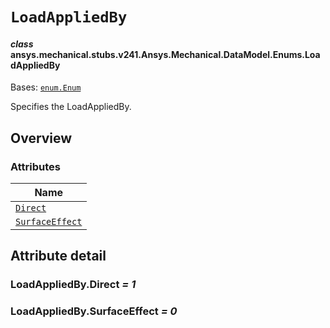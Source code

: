 # `LoadAppliedBy`



#### *class* ansys.mechanical.stubs.v241.Ansys.Mechanical.DataModel.Enums.LoadAppliedBy

Bases: [`enum.Enum`](https://docs.python.org/3/library/enum.html#enum.Enum)

Specifies the LoadAppliedBy.

<!-- !! processed by numpydoc !! -->

<a id="overview"></a>

## Overview

### Attributes

| Name |
| ---------------------------------------------------------------------------------------------------------------------- |
| [`Direct`](../../../../../v242/Ansys/Mechanical/DataModel/Enums/LoadAppliedBy.md#LoadAppliedBy.Direct) |
| [`SurfaceEffect`](../../../../../v242/Ansys/Mechanical/DataModel/Enums/LoadAppliedBy.md#LoadAppliedBy.SurfaceEffect) |

<a id="attribute-detail"></a>

## Attribute detail

<a id="LoadAppliedBy.Direct"></a>

### LoadAppliedBy.Direct *= 1*

<a id="LoadAppliedBy.SurfaceEffect"></a>

### LoadAppliedBy.SurfaceEffect *= 0*


